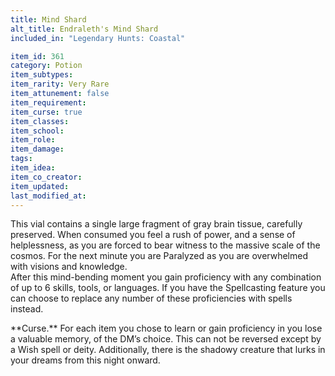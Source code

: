 ```yaml
---
title: Mind Shard
alt_title: Endraleth's Mind Shard
included_in: "Legendary Hunts: Coastal"

item_id: 361
category: Potion
item_subtypes: 
item_rarity: Very Rare
item_attunement: false
item_requirement: 
item_curse: true
item_classes: 
item_school: 
item_role: 
item_damage: 
tags:
item_idea: 
item_co_creator: 
item_updated: 
last_modified_at: 
---
```


This vial contains a single large fragment of gray brain tissue, carefully preserved. When consumed you feel a rush of power, and a sense of helplessness, as you are forced to bear witness to the massive scale of the cosmos. For the next minute you are Paralyzed as you are overwhelmed with visions and knowledge.    
After this mind-bending moment you gain proficiency with any combination of up to 6 skills, tools, or languages. If you have the Spellcasting feature you can choose to replace any number of these proficiencies with spells instead.

<!--excerpt-->  
<div class="curse">
**Curse.** For each item you chose to learn or gain proficiency in you lose a valuable memory, of the DM’s choice. This can not be reversed except by a <magic-spell>Wish</magic-spell> spell or deity. Additionally, there is the shadowy creature that lurks in your dreams from this night onward.  
</div>
